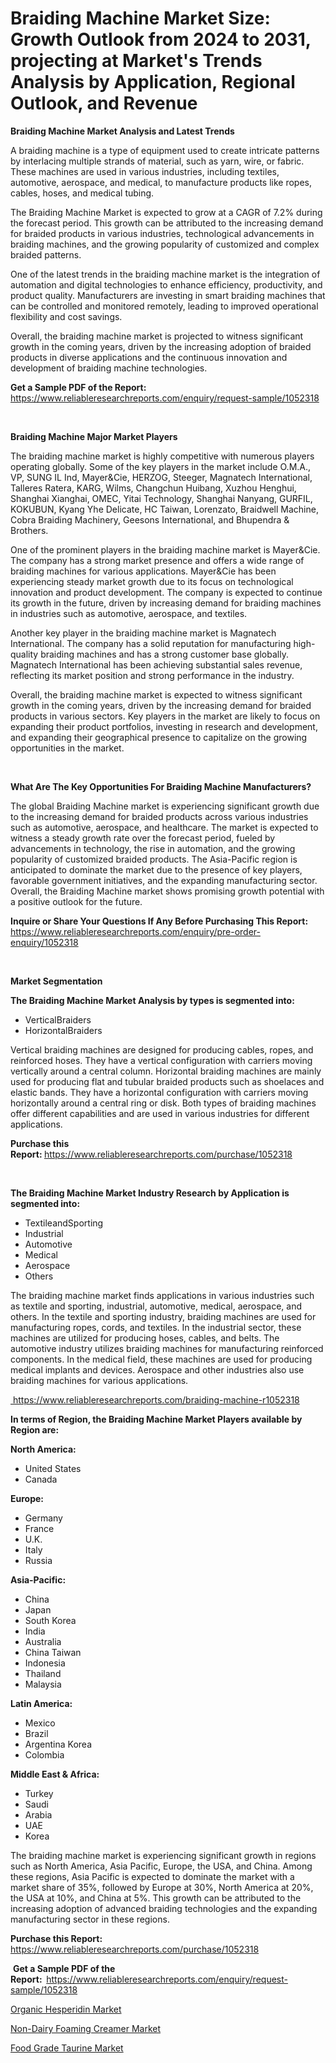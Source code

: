 <p><h1>Braiding Machine Market Size: Growth Outlook from 2024 to 2031, projecting at Market's Trends Analysis by Application, Regional Outlook, and Revenue</h1></p><p><strong>Braiding Machine Market Analysis and Latest Trends</strong></p>
<p><p>A braiding machine is a type of equipment used to create intricate patterns by interlacing multiple strands of material, such as yarn, wire, or fabric. These machines are used in various industries, including textiles, automotive, aerospace, and medical, to manufacture products like ropes, cables, hoses, and medical tubing.</p><p>The Braiding Machine Market is expected to grow at a CAGR of 7.2% during the forecast period. This growth can be attributed to the increasing demand for braided products in various industries, technological advancements in braiding machines, and the growing popularity of customized and complex braided patterns.</p><p>One of the latest trends in the braiding machine market is the integration of automation and digital technologies to enhance efficiency, productivity, and product quality. Manufacturers are investing in smart braiding machines that can be controlled and monitored remotely, leading to improved operational flexibility and cost savings.</p><p>Overall, the braiding machine market is projected to witness significant growth in the coming years, driven by the increasing adoption of braided products in diverse applications and the continuous innovation and development of braiding machine technologies.</p></p>
<p><strong>Get a Sample PDF of the Report:&nbsp;</strong> <a href="https://www.reliableresearchreports.com/enquiry/request-sample/1052318">https://www.reliableresearchreports.com/enquiry/request-sample/1052318</a></p>
<p>&nbsp;</p>
<p><strong>Braiding Machine Major Market Players</strong></p>
<p><p>The braiding machine market is highly competitive with numerous players operating globally. Some of the key players in the market include O.M.A., VP, SUNG IL Ind, Mayer&Cie, HERZOG, Steeger, Magnatech International, Talleres Ratera, KARG, Wilms, Changchun Huibang, Xuzhou Henghui, Shanghai Xianghai, OMEC, Yitai Technology, Shanghai Nanyang, GURFIL, KOKUBUN, Kyang Yhe Delicate, HC Taiwan, Lorenzato, Braidwell Machine, Cobra Braiding Machinery, Geesons International, and Bhupendra & Brothers.</p><p>One of the prominent players in the braiding machine market is Mayer&Cie. The company has a strong market presence and offers a wide range of braiding machines for various applications. Mayer&Cie has been experiencing steady market growth due to its focus on technological innovation and product development. The company is expected to continue its growth in the future, driven by increasing demand for braiding machines in industries such as automotive, aerospace, and textiles.</p><p>Another key player in the braiding machine market is Magnatech International. The company has a solid reputation for manufacturing high-quality braiding machines and has a strong customer base globally. Magnatech International has been achieving substantial sales revenue, reflecting its market position and strong performance in the industry.</p><p>Overall, the braiding machine market is expected to witness significant growth in the coming years, driven by the increasing demand for braided products in various sectors. Key players in the market are likely to focus on expanding their product portfolios, investing in research and development, and expanding their geographical presence to capitalize on the growing opportunities in the market.</p></p>
<p>&nbsp;</p>
<p><strong>What Are The Key Opportunities For Braiding Machine Manufacturers?</strong></p>
<p><p>The global Braiding Machine market is experiencing significant growth due to the increasing demand for braided products across various industries such as automotive, aerospace, and healthcare. The market is expected to witness a steady growth rate over the forecast period, fueled by advancements in technology, the rise in automation, and the growing popularity of customized braided products. The Asia-Pacific region is anticipated to dominate the market due to the presence of key players, favorable government initiatives, and the expanding manufacturing sector. Overall, the Braiding Machine market shows promising growth potential with a positive outlook for the future.</p></p>
<p><strong>Inquire or Share Your Questions If Any Before Purchasing This Report:</strong> <a href="https://www.reliableresearchreports.com/enquiry/pre-order-enquiry/1052318">https://www.reliableresearchreports.com/enquiry/pre-order-enquiry/1052318</a></p>
<p>&nbsp;</p>
<p><strong>Market Segmentation</strong></p>
<p><strong>The Braiding Machine Market Analysis by types is segmented into:</strong></p>
<p><ul><li>VerticalBraiders</li><li>HorizontalBraiders</li></ul></p>
<p><p>Vertical braiding machines are designed for producing cables, ropes, and reinforced hoses. They have a vertical configuration with carriers moving vertically around a central column. Horizontal braiding machines are mainly used for producing flat and tubular braided products such as shoelaces and elastic bands. They have a horizontal configuration with carriers moving horizontally around a central ring or disk. Both types of braiding machines offer different capabilities and are used in various industries for different applications.</p></p>
<p><strong>Purchase this Report:&nbsp;</strong><a href="https://www.reliableresearchreports.com/purchase/1052318">https://www.reliableresearchreports.com/purchase/1052318</a></p>
<p>&nbsp;</p>
<p><strong>The Braiding Machine Market Industry Research by Application is segmented into:</strong></p>
<p><ul><li>TextileandSporting</li><li>Industrial</li><li>Automotive</li><li>Medical</li><li>Aerospace</li><li>Others</li></ul></p>
<p><p>The braiding machine market finds applications in various industries such as textile and sporting, industrial, automotive, medical, aerospace, and others. In the textile and sporting industry, braiding machines are used for manufacturing ropes, cords, and textiles. In the industrial sector, these machines are utilized for producing hoses, cables, and belts. The automotive industry utilizes braiding machines for manufacturing reinforced components. In the medical field, these machines are used for producing medical implants and devices. Aerospace and other industries also use braiding machines for various applications.</p></p>
<p><a href="https://www.reliableresearchreports.com/braiding-machine-r1052318">&nbsp;https://www.reliableresearchreports.com/braiding-machine-r1052318</a></p>
<p><strong>In terms of Region, the Braiding Machine Market Players available by Region are:</strong></p>
<p>
    <p> <strong> North America: </strong>
        <ul>
            <li>United States</li>
            <li>Canada</li>
        </ul>
        </p> 
    <p> <strong> Europe: </strong>
        <ul>
            <li>Germany</li>
            <li>France</li>
            <li>U.K.</li>
            <li>Italy</li>
            <li>Russia</li>
        </ul>
        </p> 
    <p> <strong> Asia-Pacific: </strong>
        <ul>
            <li>China</li>
            <li>Japan</li>
            <li>South Korea</li>
            <li>India</li>
            <li>Australia</li>
            <li>China Taiwan</li>
            <li>Indonesia</li>
            <li>Thailand</li>
            <li>Malaysia</li>
        </ul>
        </p> 
    <p> <strong> Latin America: </strong>
        <ul>
            <li>Mexico</li>
            <li>Brazil</li>
            <li>Argentina Korea</li>
            <li>Colombia</li>
        </ul>
        </p> 
    <p> <strong> Middle East & Africa: </strong>
        <ul>
            <li>Turkey</li>
            <li>Saudi</li>
            <li>Arabia</li>
            <li>UAE</li>
            <li>Korea</li>
        </ul>
    </p>
    </p>
<p><p>The braiding machine market is experiencing significant growth in regions such as North America, Asia Pacific, Europe, the USA, and China. Among these regions, Asia Pacific is expected to dominate the market with a market share of 35%, followed by Europe at 30%, North America at 20%, the USA at 10%, and China at 5%. This growth can be attributed to the increasing adoption of advanced braiding technologies and the expanding manufacturing sector in these regions.</p></p>
<p><strong>Purchase this Report: </strong><a href="https://www.reliableresearchreports.com/purchase/1052318">https://www.reliableresearchreports.com/purchase/1052318</a></p>
<p>&nbsp;<strong>Get a Sample PDF of the Report:&nbsp;&nbsp;</strong><a href="https://www.reliableresearchreports.com/enquiry/request-sample/1052318">https://www.reliableresearchreports.com/enquiry/request-sample/1052318</a></p>
<p><strong></strong></p>
<p><p><a href="https://github.com/polesdua1/Market-Research-Report-List-1/blob/main/organic-hesperidin-market.md">Organic Hesperidin Market</a></p><p><a href="https://github.com/Brown8Reggie/Market-Research-Report-List-1/blob/main/non-dairy-foaming-creamer-market.md">Non-Dairy Foaming Creamer Market</a></p><p><a href="https://github.com/GaryrankliznmwoXff/Market-Research-Report-List-1/blob/main/food-grade-taurine-market.md">Food Grade Taurine Market</a></p></p>